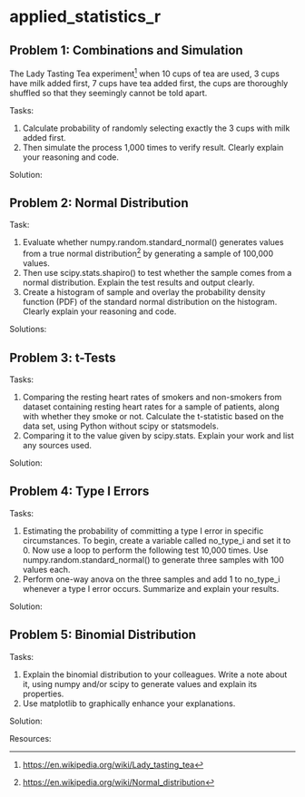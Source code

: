 # applied_statistics_r
## Problem 1: Combinations and Simulation

The Lady Tasting Tea experiment[^1] when 10 cups of tea are used, 3 cups have milk added first, 7 cups have tea added first, the cups are thoroughly shuffled so that they seemingly cannot be told apart. 

Tasks:
1.  Calculate probability of randomly selecting exactly the 3 cups with milk added first.
2.  Then simulate the process 1,000 times to verify result. Clearly explain your reasoning and code.

Solution:


## Problem 2: Normal Distribution

Task:
1.  Evaluate whether numpy.random.standard_normal() generates values from a true normal distribution[^2] by generating a sample of 100,000 values. 
2.  Then use scipy.stats.shapiro() to test whether the sample comes from a normal distribution. Explain the test results and output clearly. 
3. Create a histogram of sample and overlay the probability density function (PDF) of the standard normal distribution on the histogram. Clearly explain your reasoning and code.

Solutions:


## Problem 3: t-Tests

Tasks:
1.  Comparing the resting heart rates of smokers and non-smokers from dataset containing resting heart rates for a sample of patients, along with whether they smoke or not. Calculate the t-statistic based on the data set, using Python without scipy or statsmodels. 
2. Comparing it to the value given by scipy.stats. Explain your work and list any sources used.

Solution:


## Problem 4: Type I Errors

Tasks: 
1.  Estimating the probability of committing a type I error in specific circumstances. To begin, create a variable called no_type_i and set it to 0. Now use a loop to perform the following test 10,000 times.
Use numpy.random.standard_normal() to generate three samples with 100 values each.
2. Perform one-way anova on the three samples and add 1 to no_type_i whenever a type I error occurs.
Summarize and explain your results.

Solution:

## Problem 5: Binomial Distribution
Tasks:
1.  Explain the binomial distribution to your colleagues. Write a note about it, using numpy and/or scipy to generate values and explain its properties. 
2. Use matplotlib to graphically enhance your explanations.

Solution:


Resources:
[^1]:   https://en.wikipedia.org/wiki/Lady_tasting_tea 
[^2]:   https://en.wikipedia.org/wiki/Normal_distribution



